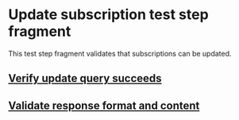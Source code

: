 # Update subscription test step fragment

This test step fragment validates that subscriptions can be updated.

## [Verify update query succeeds](./update_query.md)

## [Validate response format and content](./update_validation.md)
